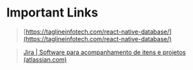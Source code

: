 # Important Links

> [https://taglineinfotech.com/react-native-database/](https://taglineinfotech.com/react-native-database/)
> 

> [Jira | Software para acompanhamento de itens e projetos (atlassian.com)](https://www.atlassian.com/br/software/jira)
>